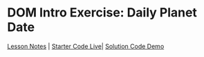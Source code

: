 # DOM Intro Exercise: Daily Planet Date

[Lesson Notes](https://git.generalassemb.ly/SEI-Standard-Curriculum/SEIR-Course-Materials/blob/main/Unit_1/04-dom/4.1-dom-intro.md) | [Starter Code Live]( https://pages.git.generalassemb.ly/taylor-darneille/dom-intro-exercise/)| [Solution Code Demo](https://pages.git.generalassemb.ly/taylor-darneille/dom-intro-solution/)